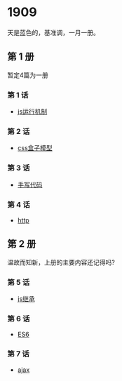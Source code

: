 # 1909
天是蓝色的，基准调，一月一册。

## 第 1 册
暂定4篇为一册

### 第 1 话

* [js运行机制](/base/js-run-origin.md)

### 第 2 话

* [css盒子模型](/base/css-box.md)

### 第 3 话

* [手写代码](/base/self-code.md)

### 第 4 话

* [http](/base/http.md)

## 第 2 册
温故而知新，上册的主要内容还记得吗?

### 第 5 话

* [js继承](/base/extends.md)

### 第 6 话

* [ES6](/base/es6.md)

### 第 7 话

* [ajax](/base/ajax.md)